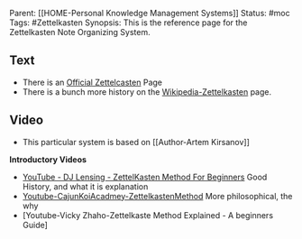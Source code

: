Parent: [[HOME-Personal Knowledge Management Systems]]
Status: #moc
Tags:  #Zettelkasten
Synopsis: This is the reference page for the  Zettelkasten Note Organizing System.

## Text
* There is an [Official Zettelcasten](https://zettelkasten.de/posts/overview/) Page
* There is a bunch more history on the   [Wikipedia-Zettelkasten](https://en.wikipedia.org/wiki/Zettelkasten) page.


## Video
* This particular  system is based on [[Author-Artem Kirsanov]]

**Introductory Videos**
* [YouTube - DJ Lensing - ZettelKasten Method For Beginners](https://www.youtube.com/watch?v=CAerQtNkGT0)  Good History, and what it is explanation
* [Youtube-CajunKoiAcadmey-ZettelkastenMethod](https://www.youtube.com/watch?v=wFZHuWLA09M)  More philosophical, the why 
* [Youtube-Vicky Zhaho-Zettelkaste Method Explained - A beginners Guide]





